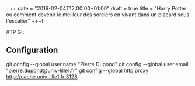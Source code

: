 +++
date = "2016-02-04T12:00:00+01:00"
draft = true
title = "Harry Potter ou comment devenir le meilleur des sorciers en vivant dans un placard sous l'escalier"
+++l

#TP Git
## Configuration


git config --global user.name "Pierre Dupond"
git config --global user.email "pierre.dupond@univ-lille1.fr"
git config --global http.proxy http://cache.univ-lille1.fr:3128
